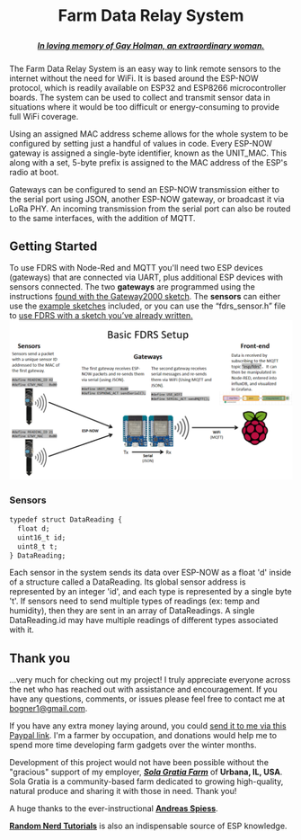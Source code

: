 # <p align="center">Farm Data Relay System
##### <p align="center">[***In loving memory of Gay Holman, an extraordinary woman.***](https://www.facebook.com/CFECI/posts/2967989419953119) #####

The Farm Data Relay System is an easy way to link remote sensors to the internet without the need for WiFi. It is based around the ESP-NOW protocol, which is readily available on ESP32 and ESP8266 microcontroller boards. The system can be used to collect and transmit sensor data in situations where it would be too difficult or energy-consuming to provide full WiFi coverage. 

Using an assigned MAC address scheme allows for the whole system to be configured by setting just a handful of values in code.  Every ESP-NOW gateway is assigned a single-byte identifier, known as the UNIT_MAC. This along with a set, 5-byte prefix is assigned to the MAC address of the ESP's radio at boot. 

Gateways can be configured to send an ESP-NOW transmission either to the serial port using JSON, another ESP-NOW gateway, or broadcast it via LoRa PHY. An incoming transmission from the serial port can also be routed to the same interfaces, with the addition of MQTT.

## Getting Started
To use FDRS with Node-Red and MQTT you'll need two ESP devices (gateways) that are connected via UART, plus additional ESP devices with sensors connected.
The two **gateways** are programmed using the instructions [found with the Gateway2000 sketch](https://github.com/timmbogner/Farm-Data-Relay-System/tree/main/FDRS_Gateway2000). 
The **sensors** can either use the [example sketches](https://github.com/timmbogner/Farm-Data-Relay-System/tree/main/Sensors) included, or you can use the “fdrs_sensor.h” file to [use FDRS with a sketch you’ve already written.](https://github.com/timmbogner/Farm-Data-Relay-System/tree/main/FDRS_Sensor2000)
![Basic](/FDRS_Gateway2000/Basic_Setup.png)
### Sensors
```
typedef struct DataReading {
  float d;
  uint16_t id;
  uint8_t t;
} DataReading;
```
Each sensor in the system sends its data over ESP-NOW as a float 'd' inside of a structure called a DataReading. Its global sensor address is represented by an integer 'id', and each type is represented by a single byte 't'.  If sensors need to send multiple types of readings (ex: temp and humidity), then they are sent in an array of DataReadings. A single DataReading.id may have multiple readings of different types associated with it. 

## Thank you
...very much for checking out my project! I truly appreciate everyone across the net who has reached out with assistance and encouragement. If you have any questions, comments, or issues please feel free to contact me at bogner1@gmail.com.

If you have any extra money laying around, you could [send it to me via this Paypal link](https://www.paypal.com/donate/?business=F2MYGWWTGG5PN&no_recurring=0&item_name=Anything+helps%21&currency_code=USD). I'm a farmer by occupation, and donations would help me to spend more time developing farm gadgets over the winter months. 

Development of this project would not have been possible without the "gracious" support of my employer, [***Sola Gratia Farm***](https://www.solagratiacsa.com/) of **Urbana, IL, USA**.  Sola Gratia is a community-based farm dedicated to growing high-quality, natural produce and sharing it with those in need. Thank you!
  
A huge thanks to the ever-instructional [**Andreas Spiess**](https://www.youtube.com/channel/UCu7_D0o48KbfhpEohoP7YSQ).
  
[**Random Nerd Tutorials**](https://randomnerdtutorials.com/) is also an indispensable source of ESP knowledge.

